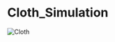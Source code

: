 # Cloth_Simulation

![Cloth](https://github.com/noahjpark/Cloth_Simulation/blob/master/images/capture1.JPG?raw=true)
